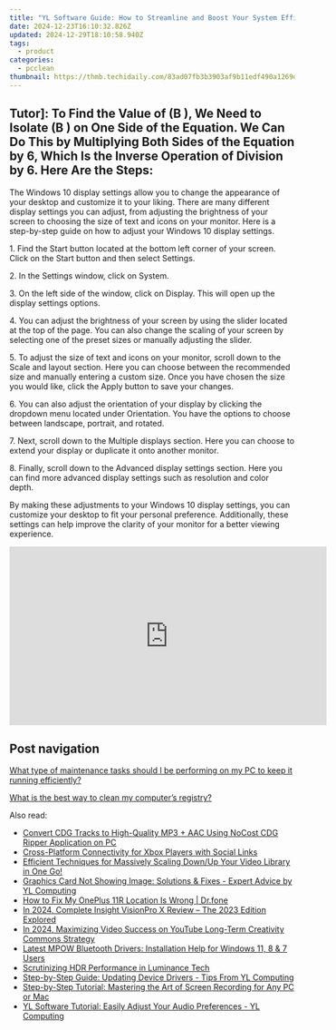 ```yaml
---
title: "YL Software Guide: How to Streamline and Boost Your System Efficiency"
date: 2024-12-23T16:10:32.826Z
updated: 2024-12-29T18:10:58.940Z
tags:
  - product
categories:
  - pcclean
thumbnail: https://thmb.techidaily.com/83ad07fb3b3903af9b11edf490a1269ded4203aa30a9b73ce69cba9af6290248.jpg
---
```


## Tutor]: To Find the Value of \(B \), We Need to Isolate \(B \) on One Side of the Equation. We Can Do This by Multiplying Both Sides of the Equation by 6, Which Is the Inverse Operation of Division by 6. Here Are the Steps:

The Windows 10 display settings allow you to change the appearance of your desktop and customize it to your liking. There are many different display settings you can adjust, from adjusting the brightness of your screen to choosing the size of text and icons on your monitor. Here is a step-by-step guide on how to adjust your Windows 10 display settings. 

1\. Find the Start button located at the bottom left corner of your screen. Click on the Start button and then select Settings.

2\. In the Settings window, click on System.

3\. On the left side of the window, click on Display. This will open up the display settings options. 

4\. You can adjust the brightness of your screen by using the slider located at the top of the page. You can also change the scaling of your screen by selecting one of the preset sizes or manually adjusting the slider.

5\. To adjust the size of text and icons on your monitor, scroll down to the Scale and layout section. Here you can choose between the recommended size and manually entering a custom size. Once you have chosen the size you would like, click the Apply button to save your changes.

6\. You can also adjust the orientation of your display by clicking the dropdown menu located under Orientation. You have the options to choose between landscape, portrait, and rotated.

7\. Next, scroll down to the Multiple displays section. Here you can choose to extend your display or duplicate it onto another monitor.

8\. Finally, scroll down to the Advanced display settings section. Here you can find more advanced display settings such as resolution and color depth. 

By making these adjustments to your Windows 10 display settings, you can customize your desktop to fit your personal preference. Additionally, these settings can help improve the clarity of your monitor for a better viewing experience.

<!-- affiliate ads begin -->
<iframe width="560" height="315" src="https://www.youtube.com/embed/RCYs8keh-Vs?si=uDC28-9yh-k6HLj4" title="YouTube video player" frameborder="0" allow="accelerometer; autoplay; clipboard-write; encrypted-media; gyroscope; picture-in-picture; web-share" referrerpolicy="strict-origin-when-cross-origin" allowfullscreen></iframe>
<!-- affiliate ads end -->

## Post navigation

[What type of maintenance tasks should I be performing on my PC to keep it running efficiently?](https://tools.techidaily.com/pcclean/products/)

[What is the best way to clean my computer’s registry?](https://tools.techidaily.com/pcclean/products/)

<ins class="adsbygoogle"
     style="display:block"
     data-ad-format="autorelaxed"
     data-ad-client="ca-pub-7571918770474297"
     data-ad-slot="1223367746"></ins>

<ins class="adsbygoogle"
     style="display:block"
     data-ad-client="ca-pub-7571918770474297"
     data-ad-slot="8358498916"
     data-ad-format="auto"
     data-full-width-responsive="true"></ins>

<span class="atpl-alsoreadstyle">Also read:</span>
<div><ul>
<li><a href="https://win-hot.techidaily.com/convert-cdg-tracks-to-high-quality-mp3-plus-aac-using-nocost-cdg-ripper-application-on-pc/"><u>Convert CDG Tracks to High-Quality MP3 + AAC Using NoCost CDG Ripper Application on PC</u></a></li>
<li><a href="https://facebook.techidaily.com/cross-platform-connectivity-for-xbox-players-with-social-links/"><u>Cross-Platform Connectivity for Xbox Players with Social Links</u></a></li>
<li><a href="https://some-knowledge.techidaily.com/efficient-techniques-for-massively-scaling-downup-your-video-library-in-one-go/"><u>Efficient Techniques for Massively Scaling Down/Up Your Video Library in One Go!</u></a></li>
<li><a href="https://win-hot.techidaily.com/graphics-card-not-showing-image-solutions-and-fixes-expert-advice-by-yl-computing/"><u>Graphics Card Not Showing Image: Solutions & Fixes - Expert Advice by YL Computing</u></a></li>
<li><a href="https://fake-location.techidaily.com/how-to-fix-my-oneplus-11r-location-is-wrong-drfone-by-drfone-virtual-android/"><u>How to Fix My OnePlus 11R Location Is Wrong | Dr.fone</u></a></li>
<li><a href="https://extra-hints.techidaily.com/in-2024-complete-insight-visionpro-x-review-the-2023-edition-explored/"><u>In 2024, Complete Insight VisionPro X Review – The 2023 Edition Explored</u></a></li>
<li><a href="https://youtube-data.techidaily.com/24-maximizing-video-success-on-youtube-long-term-creativity-commons-strategy/"><u>In 2024, Maximizing Video Success on YouTube Long-Term Creativity Commons Strategy</u></a></li>
<li><a href="https://win-dash.techidaily.com/latest-mpow-bluetooth-drivers-installation-help-for-windows-11-8-and-7-users/"><u>Latest MPOW Bluetooth Drivers: Installation Help for Windows 11, 8 & 7 Users</u></a></li>
<li><a href="https://fox-direct.techidaily.com/scrutinizing-hdr-performance-in-luminance-tech/"><u>Scrutinizing HDR Performance in Luminance Tech</u></a></li>
<li><a href="https://win-hot.techidaily.com/step-by-step-guide-updating-device-drivers-tips-from-yl-computing/"><u>Step-by-Step Guide: Updating Device Drivers - Tips From YL Computing</u></a></li>
<li><a href="https://eaxpv-info.techidaily.com/step-by-step-tutorial-mastering-the-art-of-screen-recording-for-any-pc-or-mac/"><u>Step-by-Step Tutorial: Mastering the Art of Screen Recording for Any PC or Mac</u></a></li>
<li><a href="https://win-hot.techidaily.com/yl-software-tutorial-easily-adjust-your-audio-preferences-yl-computing/"><u>YL Software Tutorial: Easily Adjust Your Audio Preferences - YL Computing</u></a></li>
</ul></div>

